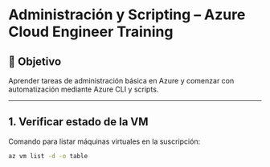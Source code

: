 # Administración y Scripting – Azure Cloud Engineer Training

## 🎯 Objetivo
Aprender tareas de administración básica en Azure y comenzar con automatización mediante Azure CLI y scripts.

---

## 1. Verificar estado de la VM

Comando para listar máquinas virtuales en la suscripción:

```bash
az vm list -d -o table
```
